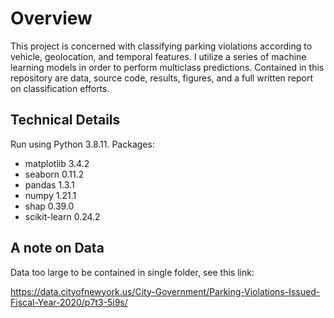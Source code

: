 # Overview 

This project is concerned with classifying parking violations according to vehicle, geolocation, and temporal features. I utilize a series of machine learning models in order to perform multiclass predictions. Contained in this repository are data, source code, results, figures, and a full written report on classification efforts. 

## Technical Details

Run using Python 3.8.11. Packages:
- matplotlib 3.4.2
- seaborn 0.11.2
- pandas 1.3.1
- numpy 1.21.1
- shap 0.39.0
- scikit-learn 0.24.2 

## A note on Data 
Data too large to be contained in single folder, see this link: 

https://data.cityofnewyork.us/City-Government/Parking-Violations-Issued-Fiscal-Year-2020/p7t3-5i9s/

